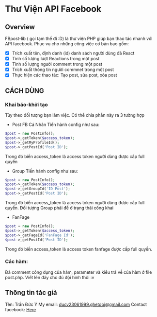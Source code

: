 # Thư Viện API Facebook
## Overview
FBpost-lib ( gọi tạm thế đi :D) là thư viện PHP giúp bạn thao tác nhanh với API facebook. Phục vụ cho những công việc cơ bản bao gồm:
- [x] Trích xuất tên, định danh (id) danh sách người dùng đã React
- [x] Tính số lượng lượt Reactions trong một post
- [x] Tính số lượng người comment trong một post
- [x] Trích xuất thông tin người commnet trong một post
- [x] Thực hiện các thao tác: Tạo post, sửa post, xóa post
## CÁCH DÙNG
### Khai báo-khởi tạo
Tùy theo đối tượng bạn làm việc. Có thể chia phần này ra 3 tường hợp
+ Post FB Cá Nhân
Tiến hành config như sau: 
```php
$post = new PostInfo();
$post->_getToken($access_token);
$post->_getMyProfileId();
$post->_getPostId('Post ID');
```
Trong đó biến access_token là access token người dùng được cấp full quyền
+ Group
Tiến hành config như sau:
```php
$post = new PostInfo();
$post->_getToken($access_token);
$post->_getGroupId('ID Post');
$post->_getPostId('Post ID');
```
Trong đó biến access_token là access token người dùng được cấp full quyền. Đối tượng Group phải để ở trạng thái công khai
+ FanFage
```php
$post = new PostInfo();
$post->_getToken($access_token);
$post->_getFageId('FanFage Id');
$post->_getPostId('Post ID');
```
Trong đó biến access_token là access token fanfage được cấp full quyền.
### Các hàm:
Đã comment công dụng của hàm, parameter và kiểu trả về của hàm ở file post.php. Viết lên đây cho đủ đội hình thôi :v
## Thông tin tác giả
Tên: Trần Đức Ý
My email: ducy23061999.ghetdoi@gmail.com
Contact facebook: [Here](https://www.facebook.com/Tranducy1999)
